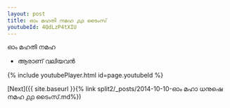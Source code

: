 ```yaml
---
layout: post
title: ഓം മഹതി നമഹ ൧൧ ടൈംസ്
youtubeId: 4QdLzP4tXIU
---
```

 
 
 ഓം മഹതി നമഹ 
 
 -  ആരാണ് വലിയവൻ 
 
  
 
  
 
 
 
 
 
 


{% include youtubePlayer.html id=page.youtubeId %}
 
[Next]({{ site.baseurl }}{% link  split2/_posts/2014-10-10-ഓം മഹാ ധനുഷെ നമഹ ൧൧ ടൈംസ്.md%})
 
